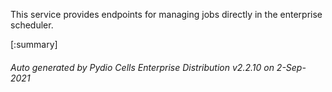 






This service provides endpoints for managing jobs directly in the enterprise scheduler.

[:summary]

###### Auto generated by Pydio Cells Enterprise Distribution v2.2.10 on 2-Sep-2021
